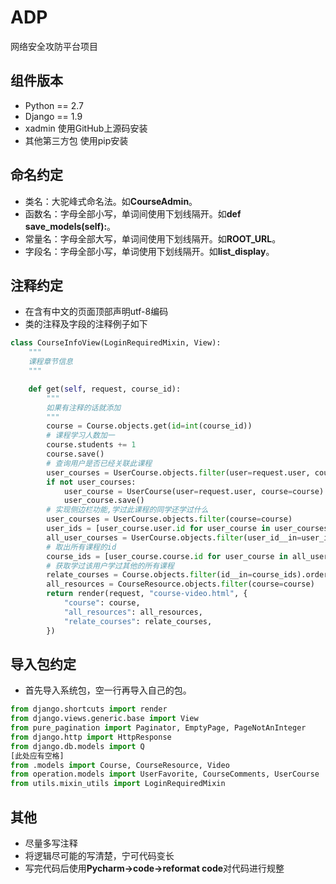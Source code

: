 # ADP
网络安全攻防平台项目

## 组件版本
* Python == 2.7
* Django == 1.9
* xadmin 使用GitHub上源码安装
* 其他第三方包 使用pip安装

## 命名约定
* 类名：大驼峰式命名法。如**CourseAdmin**。
* 函数名：字母全部小写，单词间使用下划线隔开。如**def save_models(self):**。
* 常量名：字母全部大写，单词间使用下划线隔开。如**ROOT_URL**。
* 字段名：字母全部小写，单词使用下划线隔开。如**list_display**。

## 注释约定
* 在含有中文的页面顶部声明utf-8编码
* 类的注释及字段的注释例子如下

```python:example1.py
class CourseInfoView(LoginRequiredMixin, View):
    """
    课程章节信息
    """

    def get(self, request, course_id):
        """
        如果有注释的话就添加
        """
        course = Course.objects.get(id=int(course_id))
        # 课程学习人数加一
        course.students += 1
        course.save()
        # 查询用户是否已经关联此课程
        user_courses = UserCourse.objects.filter(user=request.user, course=course)
        if not user_courses:
            user_course = UserCourse(user=request.user, course=course)
            user_course.save()
        # 实现侧边栏功能,学过此课程的同学还学过什么
        user_courses = UserCourse.objects.filter(course=course)
        user_ids = [user_course.user.id for user_course in user_courses]
        all_user_courses = UserCourse.objects.filter(user_id__in=user_ids)
        # 取出所有课程的id
        course_ids = [user_course.course.id for user_course in all_user_courses]
        # 获取学过该用户学过其他的所有课程
        relate_courses = Course.objects.filter(id__in=course_ids).order_by("-click_nums")[:5]
        all_resources = CourseResource.objects.filter(course=course)
        return render(request, "course-video.html", {
            "course": course,
            "all_resources": all_resources,
            "relate_courses": relate_courses,
        })
```

## 导入包约定
* 首先导入系统包，空一行再导入自己的包。

```python:example2.py
from django.shortcuts import render
from django.views.generic.base import View
from pure_pagination import Paginator, EmptyPage, PageNotAnInteger
from django.http import HttpResponse
from django.db.models import Q
[此处应有空格]
from .models import Course, CourseResource, Video
from operation.models import UserFavorite, CourseComments, UserCourse
from utils.mixin_utils import LoginRequiredMixin
```

## 其他
* 尽量多写注释
* 将逻辑尽可能的写清楚，宁可代码变长
* 写完代码后使用**Pycharm->code->reformat code**对代码进行规整



